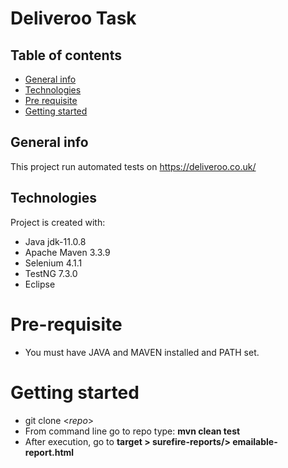 # Deliveroo Task

## Table of contents
* [General info](#general-info)
* [Technologies](#technologies)
* [Pre requisite](#pre-requisite)
* [Getting started](#getting-started)

## General info
This project run automated tests on https://deliveroo.co.uk/

## Technologies
Project is created with:
* Java jdk-11.0.8
* Apache Maven 3.3.9
* Selenium 4.1.1
* TestNG 7.3.0
* Eclipse

# Pre-requisite
* You must have JAVA and MAVEN installed and PATH set.

# Getting started
* git clone <_repo_>
* From command line go to repo type: **mvn clean test**
* After execution, go to **target > surefire-reports/> emailable-report.html**
